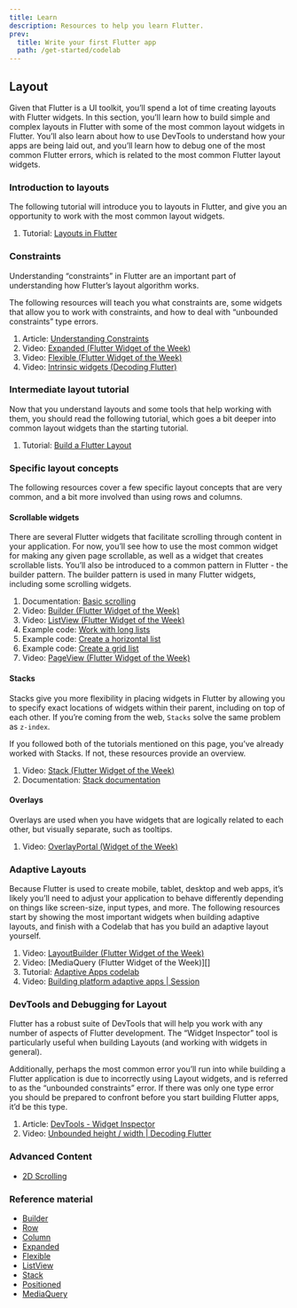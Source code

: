 ```yaml
---
title: Learn
description: Resources to help you learn Flutter.
prev:
  title: Write your first Flutter app
  path: /get-started/codelab
---
```


## Layout

Given that Flutter is a UI toolkit, you’ll spend a lot of time creating layouts
with Flutter widgets. In this section, you’ll learn how to build simple and
complex layouts in Flutter with some of the most common layout widgets in
Flutter. You’ll also learn about how to use DevTools to understand how your apps
are being laid out, and you’ll learn how to debug one of the most common Flutter
errors, which is related to the most common Flutter layout widgets.

### Introduction to layouts

The following tutorial will introduce you to layouts in Flutter, and give you an
opportunity to work with the most common layout widgets.

1. Tutorial: [Layouts in Flutter][]

### Constraints

Understanding “constraints” in Flutter are an important part of understanding
how Flutter’s layout algorithm works.

The following resources will teach you what constraints are, some widgets that
allow you to work with constraints, and how to deal with “unbounded constraints”
type errors.

1. Article: [Understanding Constraints][]
2. Video: [Expanded (Flutter Widget of the Week)][]
3. Video: [Flexible (Flutter Widget of the Week)][]
4. Video: [Intrinsic widgets (Decoding Flutter)][]

### Intermediate layout tutorial

Now that you understand layouts and some tools that help working with them, you
should read the following tutorial, which goes a bit deeper into common layout
widgets than the starting tutorial.

1. Tutorial: [Build a Flutter Layout][]

### Specific layout concepts

The following resources cover a few specific layout concepts that are very common, and a bit more involved than using rows and columns.

#### Scrollable widgets

There are several Flutter widgets that facilitate scrolling through content in
your application. For now, you’ll see how to use the most common widget for
making any given page scrollable, as well as a widget that creates scrollable
lists. You’ll also be introduced to a common pattern in Flutter - the builder
pattern. The builder pattern is used in many Flutter widgets, including some
scrolling widgets.

1. Documentation: [Basic scrolling][]
2. Video: [Builder (Flutter Widget of the Week)][]
3. Video: [ListView (Flutter Widget of the Week)][]
4. Example code: [Work with long lists][]
5. Example code: [Create a horizontal list][]
6. Example code: [Create a grid list][]
7. Video: [PageView (Flutter Widget of the Week)][]

#### Stacks

Stacks give you more flexibility in placing widgets in Flutter by allowing you
to specify exact locations of widgets within their parent, including on top of
each other. If you’re coming from the web, `Stacks` solve the same problem
as `z-index`.

If you followed both of the tutorials mentioned on this page, you’ve already
worked with Stacks. If not, these resources provide an overview.

1. Video: [Stack (Flutter Widget of the Week)][]
2. Documentation: [Stack documentation][]

#### Overlays

Overlays are used when you have widgets that are logically related to each
other, but visually separate, such as tooltips.

1. Video: [OverlayPortal (Widget of the Week)][]

### Adaptive Layouts

Because Flutter is used to create mobile, tablet, desktop and web apps, it’s
likely you’ll need to adjust your application to behave differently depending on
things like screen-size, input types, and more. The following resources start by
showing the most important widgets when building adaptive layouts, and finish
with a Codelab that has you build an adaptive layout yourself.

1. Video: [LayoutBuilder (Flutter Widget of the Week)][]
2. Video: [MediaQuery (Flutter Widget of the Week)][]
3. Tutorial: [Adaptive Apps codelab][]
4. Video: [Building platform adaptive apps | Session][]

### DevTools and Debugging for Layout

Flutter has a robust suite of DevTools that will help you work with any number
of aspects of Flutter development. The “Widget Inspector” tool is particularly
useful when building Layouts (and working with widgets in general).

Additionally, perhaps the most common error you’ll run into while building a
Flutter application is due to incorrectly using Layout widgets, and is referred
to as the “unbounded constraints” error. If there was only one type error you
should be prepared to confront before you start building Flutter apps, it’d be
this type.

1. Article: [DevTools - Widget Inspector][]
2. Video: [Unbounded height / width | Decoding Flutter][]

### Advanced Content

- [2D Scrolling][]

### Reference material

- [Builder][]
- [Row][]
- [Column][]
- [Expanded][]
- [Flexible][]
- [ListView][]
- [Stack][]
- [Positioned][]
- [MediaQuery][]

[Layouts in Flutter]: {{site.url}}/ui/layout
[Understanding Constraints]: {{site.url}}/ui/layout/constraints
[Expanded (Flutter Widget of the Week)]: https://www.youtube.com/watch?v=_rnZaagadyo
[Flexible (Flutter Widget of the Week)]: https://www.youtube.com/watch?v=CI7x0mAZiY0
[Intrinsic widgets (Decoding Flutter)]: https://www.youtube.com/watch?v=Si5XJ_IocEs
[Build a Flutter Layout]: {{site.url}}/ui/layout/tutorial
[Basic scrolling]: {{site.url}}/ui/layout/scrolling#basic-scrolling
[Builder (Flutter Widget of the Week)]: https://www.youtube.com/watch?v=xXNOkIuSYuA
[ListView (Flutter Widget of the Week)]: https://www.youtube.com/watch?v=KJpkjHGiI5A
[Work with long lists]: {{site.url}}cookbook/lists/long-lists
[Create a horizontal list]: {{site.url}}cookbook/lists/horizontal-list
[Create a grid list]: {{site.url}}cookbook/lists/grid-lists
[PageView (Flutter Widget of the Week)]: https://www.youtube.com/watch?v=J1gE9xvph-A
[Stack (Flutter Widget of the Week)]: https://www.youtube.com/watch?v=liEGSeD3Zt8
[Stack documentation]: {{site.url}}/ui/layout#stack
[OverlayPortal (Widget of the Week)]: https://www.youtube.com/watch?v=S0Ylpa44OAQ
[LayoutBuilder (Flutter Widget of the Week)]: https://www.youtube.com/watch?v=IYDVcriKjsw
[MediaQuery WotW]: https://www.youtube.com/watch?v=A3WrA4zAaPw
[Adaptive Apps codelab]: https://codelabs.developers.google.com/codelabs/flutter-adaptive-app
[Building platform adaptive apps | Session]: https://www.youtube.com/watch?v=RCdeSKVt7LI
[DevTools - Widget Inspector]: {{site.url}}/tools/devtools/inspector
[Unbounded height / width | Decoding Flutter]: https://www.youtube.com/watch?v=jckqXR5CrPI
[2D Scrolling]: https://www.youtube.com/watch?v=ppEdTo-VGcg
[Builder]: {{site.api}}/flutter/widgets/Builder-class.html
[Row]: {{site.api}}flutter/widgets/Row-class.html
[Column]: {{site.api}}flutter/widgets/Column-class.html
[Expanded]: {{site.api}}flutter/widgets/Expanded-class.html
[Flexible]: {{site.api}}flutter/widgets/Flexible-class.html
[ListView]: {{site.api}}flutter/widgets/ListView-class.html
[Stack]: {{site.api}}flutter/widgets/Stack-class.html
[Positioned]: {{site.api}}flutter/widgets/Positioned-class.html
[MediaQuery]: {{site.api}}flutter/widgets/MediaQuery-class.html